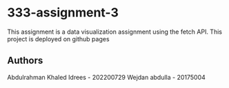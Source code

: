 # 333-assignment-3

This assignment is a data visualization assignment using the fetch API. This project is deployed on github pages

## Authors

Abdulrahman Khaled Idrees - 202200729
Wejdan abdulla - 20175004
